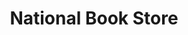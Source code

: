 ---
title: "National Book Store"
url: /imus/national-book-store-buhay-na-tubig-road/
shop: Bücher
---